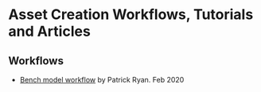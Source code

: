 <!-----
NEW: Your output is on the clipboard!

NEW: Check the "Supress top comment" to remove this info from the output.

Conversion time: 0.297 seconds.


Using this Markdown file:

1. Paste this output into your source file.
2. See the notes and action items below regarding this conversion run.
3. Check the rendered output (headings, lists, code blocks, tables) for proper
   formatting and use a linkchecker before you publish this page.

Conversion notes:

* Docs to Markdown version 1.0β23
* Mon May 11 2020 19:15:38 GMT-0700 (PDT)
* Source doc: Asset_Creation_Workflows_main
* This is a partial selection. Check to make sure intra-doc links work.
----->


<h1>Asset Creation Workflows, Tutorials and Articles</h1>


<h2>Workflows</h2>




*   [Bench model workflow](https://github.com/PatrickRyanMS/SampleModels/tree/master/bench) by Patrick Ryan. Feb 2020